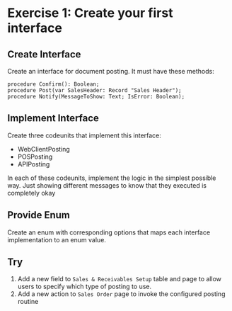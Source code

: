 # Exercise 1: Create your first interface

## Create Interface

Create an interface for document posting. It must have these methods:

```AL
procedure Confirm(): Boolean;
procedure Post(var SalesHeader: Record "Sales Header");
procedure Notify(MessageToShow: Text; IsError: Boolean);
```

## Implement Interface
Create three codeunits that implement this interface:
* WebClientPosting
* POSPosting
* APIPosting

In each of these codeunits, implement the logic in the simplest possible way. Just showing different messages to know that they executed is completely okay

## Provide Enum

Create an enum with corresponding options that maps each interface implementation to an enum value.

## Try

1. Add a new field to `Sales & Receivables Setup` table and page to allow users to specify which type of posting to use.
2. Add a new action to `Sales Order` page to invoke the configured posting routine

